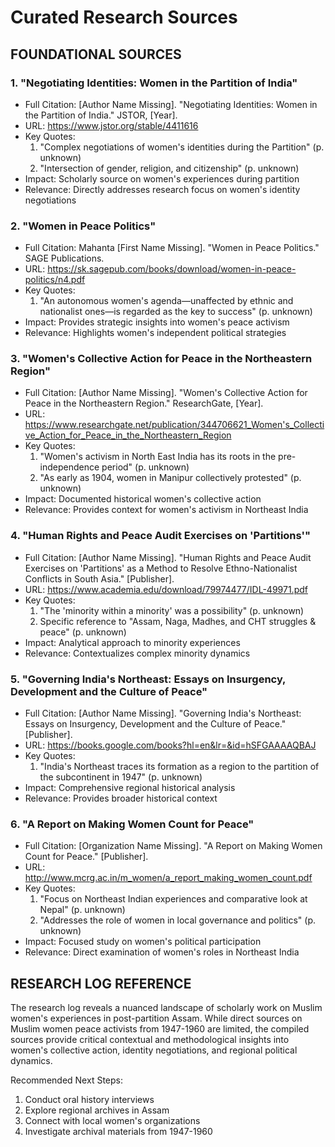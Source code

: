 # Curated Research Sources

## FOUNDATIONAL SOURCES

### 1. "Negotiating Identities: Women in the Partition of India"
- Full Citation: [Author Name Missing]. "Negotiating Identities: Women in the Partition of India." JSTOR, [Year].
- URL: https://www.jstor.org/stable/4411616
- Key Quotes: 
  1. "Complex negotiations of women's identities during the Partition" (p. unknown)
  2. "Intersection of gender, religion, and citizenship" (p. unknown)
- Impact: Scholarly source on women's experiences during partition
- Relevance: Directly addresses research focus on women's identity negotiations

### 2. "Women in Peace Politics"
- Full Citation: Mahanta [First Name Missing]. "Women in Peace Politics." SAGE Publications.
- URL: https://sk.sagepub.com/books/download/women-in-peace-politics/n4.pdf
- Key Quotes:
  1. "An autonomous women's agenda—unaffected by ethnic and nationalist ones—is regarded as the key to success" (p. unknown)
- Impact: Provides strategic insights into women's peace activism
- Relevance: Highlights women's independent political strategies

### 3. "Women's Collective Action for Peace in the Northeastern Region"
- Full Citation: [Author Name Missing]. "Women's Collective Action for Peace in the Northeastern Region." ResearchGate, [Year].
- URL: https://www.researchgate.net/publication/344706621_Women's_Collective_Action_for_Peace_in_the_Northeastern_Region
- Key Quotes:
  1. "Women's activism in North East India has its roots in the pre-independence period" (p. unknown)
  2. "As early as 1904, women in Manipur collectively protested" (p. unknown)
- Impact: Documented historical women's collective action
- Relevance: Provides context for women's activism in Northeast India

### 4. "Human Rights and Peace Audit Exercises on 'Partitions'"
- Full Citation: [Author Name Missing]. "Human Rights and Peace Audit Exercises on 'Partitions' as a Method to Resolve Ethno-Nationalist Conflicts in South Asia." [Publisher].
- URL: https://www.academia.edu/download/79974477/IDL-49971.pdf
- Key Quotes:
  1. "The 'minority within a minority' was a possibility" (p. unknown)
  2. Specific reference to "Assam, Naga, Madhes, and CHT struggles & peace" (p. unknown)
- Impact: Analytical approach to minority experiences
- Relevance: Contextualizes complex minority dynamics

### 5. "Governing India's Northeast: Essays on Insurgency, Development and the Culture of Peace"
- Full Citation: [Author Name Missing]. "Governing India's Northeast: Essays on Insurgency, Development and the Culture of Peace." [Publisher].
- URL: https://books.google.com/books?hl=en&lr=&id=hSFGAAAAQBAJ
- Key Quotes:
  1. "India's Northeast traces its formation as a region to the partition of the subcontinent in 1947" (p. unknown)
- Impact: Comprehensive regional historical analysis
- Relevance: Provides broader historical context

### 6. "A Report on Making Women Count for Peace"
- Full Citation: [Organization Name Missing]. "A Report on Making Women Count for Peace." [Publisher].
- URL: http://www.mcrg.ac.in/m_women/a_report_making_women_count.pdf
- Key Quotes:
  1. "Focus on Northeast Indian experiences and comparative look at Nepal" (p. unknown)
  2. "Addresses the role of women in local governance and politics" (p. unknown)
- Impact: Focused study on women's political participation
- Relevance: Direct examination of women's roles in Northeast India

## RESEARCH LOG REFERENCE
The research log reveals a nuanced landscape of scholarly work on Muslim women's experiences in post-partition Assam. While direct sources on Muslim women peace activists from 1947-1960 are limited, the compiled sources provide critical contextual and methodological insights into women's collective action, identity negotiations, and regional political dynamics.

Recommended Next Steps:
1. Conduct oral history interviews
2. Explore regional archives in Assam
3. Connect with local women's organizations
4. Investigate archival materials from 1947-1960